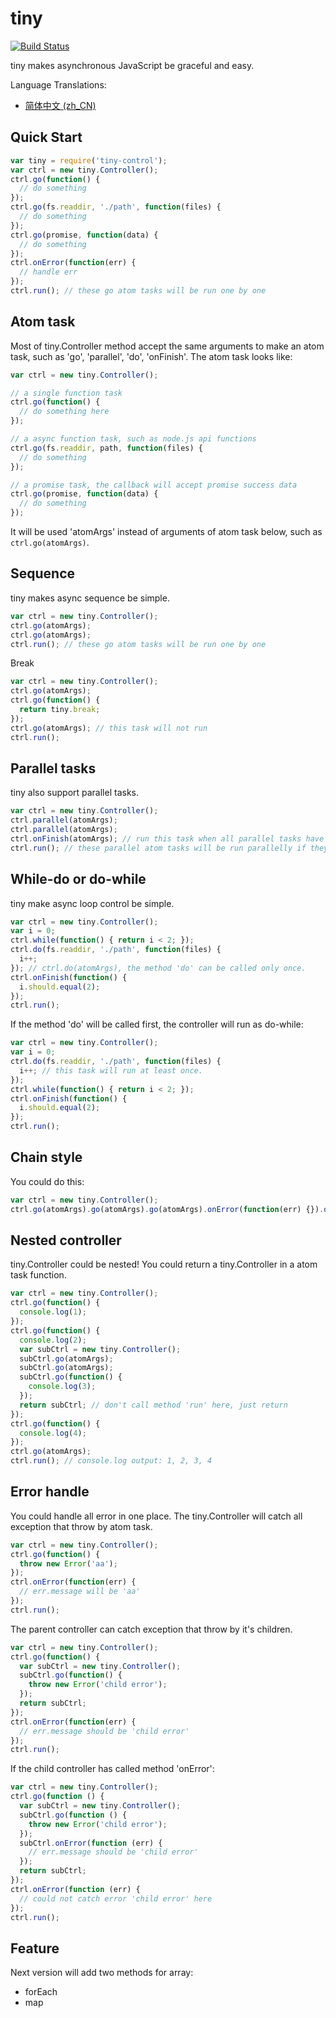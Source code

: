 # tiny

[![Build Status](https://travis-ci.org/iMumuMua/tiny.svg)](https://travis-ci.org/iMumuMua/tiny)

tiny makes asynchronous JavaScript be graceful and easy.

Language Translations:
* [简体中文 (zh_CN)](translations/README_zh_cn.md)

## Quick Start
```javascript
var tiny = require('tiny-control');
var ctrl = new tiny.Controller();
ctrl.go(function() {
  // do something
});
ctrl.go(fs.readdir, './path', function(files) {
  // do something
});
ctrl.go(promise, function(data) {
  // do something
});
ctrl.onError(function(err) {
  // handle err
});
ctrl.run(); // these go atom tasks will be run one by one
```

## Atom task
Most of tiny.Controller method accept the same arguments to make an atom task, such as 'go', 'parallel', 'do', 'onFinish'.
The atom task looks like:
```javascript
var ctrl = new tiny.Controller();

// a single function task
ctrl.go(function() {
  // do something here
});

// a async function task, such as node.js api functions
ctrl.go(fs.readdir, path, function(files) {
  // do something
});

// a promise task, the callback will accept promise success data
ctrl.go(promise, function(data) {
  // do something
});
```
It will be used 'atomArgs' instead of arguments of atom task below, such as `ctrl.go(atomArgs)`.

## Sequence
tiny makes async sequence be simple.
```javascript
var ctrl = new tiny.Controller();
ctrl.go(atomArgs);
ctrl.go(atomArgs);
ctrl.run(); // these go atom tasks will be run one by one
```

Break
```javascript
var ctrl = new tiny.Controller();
ctrl.go(atomArgs);
ctrl.go(function() {
  return tiny.break;
});
ctrl.go(atomArgs); // this task will not run
ctrl.run();
```

## Parallel tasks
tiny also support parallel tasks.
```javascript
var ctrl = new tiny.Controller();
ctrl.parallel(atomArgs);
ctrl.parallel(atomArgs);
ctrl.onFinish(atomArgs); // run this task when all parallel tasks have finished
ctrl.run(); // these parallel atom tasks will be run parallelly if they are async tasks
```

## While-do or do-while
tiny make async loop control be simple.
```javascript
var ctrl = new tiny.Controller();
var i = 0;
ctrl.while(function() { return i < 2; });
ctrl.do(fs.readdir, './path', function(files) {
  i++;
}); // ctrl.do(atomArgs), the method 'do' can be called only once.
ctrl.onFinish(function() {
  i.should.equal(2);
});
ctrl.run();
```
If the method 'do' will be called first, the controller will run as do-while:
```javascript
var ctrl = new tiny.Controller();
var i = 0;
ctrl.do(fs.readdir, './path', function(files) {
  i++; // this task will run at least once.
});
ctrl.while(function() { return i < 2; });
ctrl.onFinish(function() {
  i.should.equal(2);
});
ctrl.run();
```

## Chain style
You could do this:
```javascript
var ctrl = new tiny.Controller();
ctrl.go(atomArgs).go(atomArgs).go(atomArgs).onError(function(err) {}).onFinish(atomArgs).run();
```

## Nested controller
tiny.Controller could be nested! You could return a tiny.Controller in a atom task function.
```javascript
var ctrl = new tiny.Controller();
ctrl.go(function() {
  console.log(1);
});
ctrl.go(function() {
  console.log(2);
  var subCtrl = new tiny.Controller();
  subCtrl.go(atomArgs);
  subCtrl.go(atomArgs);
  subCtrl.go(function() {
    console.log(3);
  });
  return subCtrl; // don't call method 'run' here, just return
});
ctrl.go(function() {
  console.log(4);
});
ctrl.go(atomArgs);
ctrl.run(); // console.log output: 1, 2, 3, 4
```

## Error handle
You could handle all error in one place. The tiny.Controller will catch all exception that throw by atom task.
```javascript
var ctrl = new tiny.Controller();
ctrl.go(function() {
  throw new Error('aa');
});
ctrl.onError(function(err) {
  // err.message will be 'aa'
});
ctrl.run();
```

The parent controller can catch exception that throw by it's children.
```javascript
var ctrl = new tiny.Controller();
ctrl.go(function() {
  var subCtrl = new tiny.Controller();
  subCtrl.go(function() {
    throw new Error('child error');
  });
  return subCtrl;
});
ctrl.onError(function(err) {
  // err.message should be 'child error'
});
ctrl.run();
```
If the child controller has called method 'onError':
```javascript
var ctrl = new tiny.Controller();
ctrl.go(function () {
  var subCtrl = new tiny.Controller();
  subCtrl.go(function () {
    throw new Error('child error');
  });
  subCtrl.onError(function (err) {
    // err.message should be 'child error'
  });
  return subCtrl;
});
ctrl.onError(function (err) {
  // could not catch error 'child error' here
});
ctrl.run();
```

## Feature
Next version will add two methods for array:
* forEach
* map
